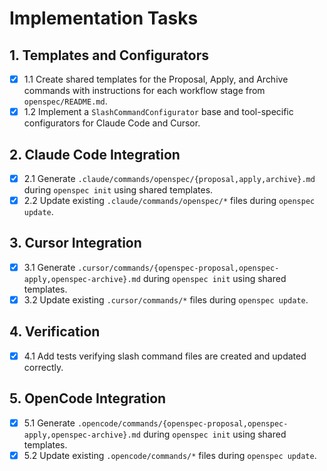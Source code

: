 # Implementation Tasks

## 1. Templates and Configurators
- [x] 1.1 Create shared templates for the Proposal, Apply, and Archive commands with instructions for each workflow stage from `openspec/README.md`.
- [x] 1.2 Implement a `SlashCommandConfigurator` base and tool-specific configurators for Claude Code and Cursor.

## 2. Claude Code Integration
- [x] 2.1 Generate `.claude/commands/openspec/{proposal,apply,archive}.md` during `openspec init` using shared templates.
- [x] 2.2 Update existing `.claude/commands/openspec/*` files during `openspec update`.

## 3. Cursor Integration
- [x] 3.1 Generate `.cursor/commands/{openspec-proposal,openspec-apply,openspec-archive}.md` during `openspec init` using shared templates.
- [x] 3.2 Update existing `.cursor/commands/*` files during `openspec update`.

## 4. Verification
- [x] 4.1 Add tests verifying slash command files are created and updated correctly.

## 5. OpenCode Integration
- [x] 5.1 Generate `.opencode/commands/{openspec-proposal,openspec-apply,openspec-archive}.md` during `openspec init` using shared templates.
- [x] 5.2 Update existing `.opencode/commands/*` files during `openspec update`.

